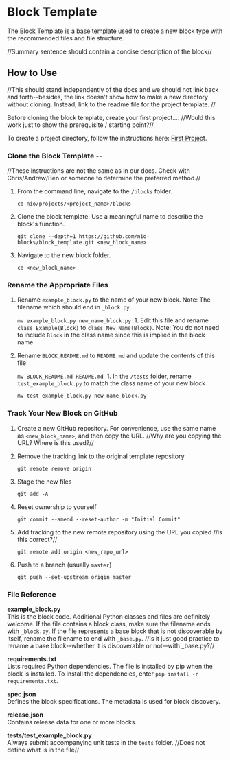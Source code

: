 # Block Template

The Block Template is a base template used to create a new block type with the recommended files and file structure.

//Summary sentence should contain a concise description of the block//

## How to Use

//This should stand independently of the docs and we should not link back and forth--besides, the link doesn't show how to make a new directory without cloning. Instead, link to the readme file for the project template. //

Before cloning the block template, create your first project.... //Would this work just to show the prerequisite / starting point?//

To create a project directory, follow the instructions here: [First Project](https://docs.n.io/getting_started/locally.html#first-project).


### Clone the Block Template -- 
//These instructions are not the same as in our docs. Check with Chris/Andrew/Ben or someone to determine the preferred method.//

  1. From the command line, navigate to the `/blocks` folder.
      
      `cd nio/projects/<project_name>/blocks`
  2. Clone the block template. Use a meaningful name to describe the block's function.
      
      `git clone --depth=1 https://github.com/nio-blocks/block_template.git <new_block_name>`
  2. Navigate to the new block folder.
      
      `cd <new_block_name>`

### Rename the Appropriate Files

  1. Rename `example_block.py` to the name of your new block. Note: The filename which should end in `_block.py`. 
    
        `mv example_block.py new_name_block.py`
  1. Edit this file and rename `class Example(Block)` to `class New_Name(Block)`. Note: You do not need to include `Block` in the class name since this is implied in the block name. 
  
  1. Rename `BLOCK_README.md` to `README.md` and update the contents of this file

        `mv BLOCK_README.md README.md`
  1. In the `/tests` folder, rename `test_example_block.py` to match the class name of your new block
      
        `mv test_example_block.py new_name_block.py`

### Track Your New Block on GitHub

  1. Create a new GitHub repository. For convenience, use the same name as `<new_block_name>`, and then copy the URL. //Why are you copying the URL? Where is this used?//
  1. Remove the tracking link to the original template repository

       `git remote remove origin`
  1. Stage the new files

        `git add -A`
  1. Reset ownership to yourself

        `git commit --amend --reset-author -m "Initial Commit"`
  1. Add tracking to the new remote repository using the URL you copied //is this correct?//

        `git remote add origin <new_repo_url>`
  1. Push to a branch (usually `master`)

        `git push --set-upstream origin master`

### File Reference

**example_block.py**<br>This is the block code. Additional Python classes and files are definitely welcome. If the file contains a block class, make sure the filename ends with `_block.py`. If the file represents a base block that is not discoverable by itself, rename the filename to end with `_base.py`. //Is it just good practice to rename a base block--whether it is discoverable or not--with _base.py?//

**requirements.txt**
<br>Lists required Python dependencies. The file is installed by pip when the block is installed. To install the dependencies, enter `pip install -r requirements.txt`.

**spec.json**<br>
Defines the block specifications. The metadata is used for block discovery.

**release.json**<br>Contains release data for one or more blocks.

**tests/test_example_block.py**<br>Always submit accompanying unit tests in the `tests` folder. //Does not define what is in the file//
